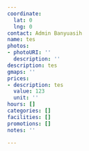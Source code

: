 ```yaml
---
coordinate:
  lat: 0
  lng: 0
contact: Admin Banyuasih
name: tes
photos:
- photoURI: ''
  description: ''
description: tes
gmaps: ''
prices:
- description: tes
  value: 123
  unit: ''
hours: []
categories: []
facilities: []
promotions: []
notes: ''

---
```

